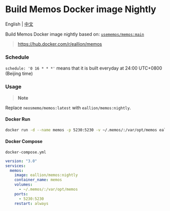# Build Memos Docker image Nightly

English | [中文](./README_cn.md)

Build Memos Docker image nightly based on: [`usememos/memos:main`](https://github.com/usememos/memos)

> https://hub.docker.com/r/eallion/memos

### Schedule

`schedule: '0 16 * * *'` means that it is built everyday at 24:00 UTC+0800 (Beijing time)

### Usage

> **Note**

Replace `neosmemo/memos:latest` with `eallion/memos:nightly`.  

#### Docker Run

```bash
docker run -d --name memos -p 5230:5230 -v ~/.memos/:/var/opt/memos eallion/memos:nightly
```

#### Docker Compose

`docker-compose.yml`

```yml
version: "3.0"
services:
  memos:
    image: eallion/memos:nightly
    container_name: memos
    volumes:
      - ~/.memos/:/var/opt/memos
    ports:
      - 5230:5230
    restart: always
```